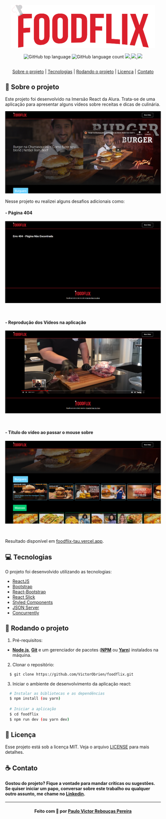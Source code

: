 <p align="center">
  <img alt="Logo" src=".github/Logo.png" />
</p>
<div align="center">
  <img alt="GitHub top language" src="https://img.shields.io/github/languages/top/VictorObrien/foodflix">
  <img alt="GitHub language count" src="https://img.shields.io/github/languages/count/VictorObrien/foodflix">
   <a aria-label="Repositórios Git" href="https://github.com/VictorObrien/">
    <img src="https://img.shields.io/badge/Github-VictorObrien-success?logo=github"></img>
  </a>
  <a aria-label="LinkedIn" href="https://www.linkedin.com/in/paulo-victor-rebou%C3%A7as-pereira-a6a72aa8/">
    <img src="http://img.shields.io/badge/LinkedIn-/PauloVictor-informational?logo=linkedin"></img>
  </a> 
  <img src="https://img.shields.io/badge/frontend-react-blue"/>
</div>
<br>

<p align="center">
  <a href="#sobre">Sobre o projeto</a> | 
  <a href="#tecnologias">Tecnologias</a> | 
  <a href="#run">Rodando o projeto</a> | 
  <a href="#licenca">Licença</a> | 
  <a href="#contato">Contato</a>
</p>

<a id="sobre"></a>

## :rocket: Sobre o projeto

Este projeto foi desenvolvido na Imersão React da Alura. Trata-se de uma aplicação para apresentar alguns vídeos sobre receitas e dicas de culinária.
<p align="center">
  <img src=".github/home.png" />
</p>
Nesse projeto eu realizei alguns desafios adicionais como:
<br/> 
<h4><strong> - Página 404</strong></h4>
<p align="center">
  <img src=".github/notFound.png" />
</p>
<br/> 
<h4><strong> - Reprodução dos Vídeos na aplicação</strong></h4>
<p align="center">
  <img src=".github/reproducao.png" />
</p>
<br/> 
<h4><strong> - Título do vídeo ao passar o mouse sobre</strong></h4>
<p align="center">
  <img src=".github/hover.png" />
</p>
<br/> 

Resultado disponível em [foodflix-tau.vercel.app](https://foodflix-tau.vercel.app).

<a id="tecnologias"></a>

## :computer: Tecnologias

O projeto foi desenvolvido utilizando as tecnologias:

- [ReactJS](https://reactjs.org/)
- [Bootstrap](https://www.npmjs.com/package/bootstrap)
- [React-Bootstrap](https://react-bootstrap.github.io/)
- [React Slick](https://www.npmjs.com/package/react-slick)
- [Styled Components](https://styled-components.com/)
- [JSON Server](https://www.npmjs.com/package/json-server)
- [Concurrently](https://www.npmjs.com/package/concurrently)

<a id="run"></a>

## :running: Rodando o projeto

1. Pré-requisitos:

- **[Node.js](https://nodejs.org/en/)**, **[Git](https://git-scm.com/)** e um gerenciador de pacotes (**[NPM](https://www.npmjs.com/)** ou **[Yarn](https://yarnpkg.com/)**) instalados na máquina.

2. Clonar o repositório:

```sh
  $ git clone https://github.com/VictorObrien/foodflix.git
```

3. Iniciar o ambiente de desenvolvimento da aplicação react:

```sh
  # Instalar as bibliotecas e as dependências
  $ npm install (ou yarn)

  # Iniciar a aplicação
  $ cd foodflix
  $ npm run dev (ou yarn dev)
```
<a id="licenca"></a>
## :memo: Licença

Esse projeto está sob a licença MIT. Veja o arquivo [LICENSE](LICENSE.md) para mais detalhes.

<a id="contato"></a>

## :coffee: Contato

<h4>
    Gostou do projeto? Fique a vontade para mandar críticas ou sugestões. Se quiser iniciar um papo, conversar sobre este trabalho ou qualquer outro assunto, me chame no <a href="https://www.linkedin.com/in/paulo-victor-rebou%C3%A7as-pereira-a6a72aa8/" target="_blank">Linkedin</a>.
</h4>

---

<h4 align="center">
    Feito com 💜 por <a href="www.linkedin.com/in/paulo-victor-rebou%C3%A7as-pereira-a6a72aa8/" target="_blank">Paulo Victor Rebouças Pereira</a>
</h4>